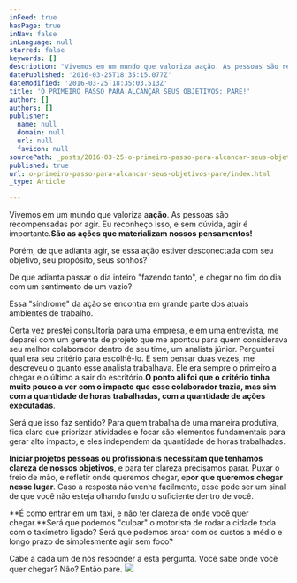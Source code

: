 ```yaml
---
inFeed: true
hasPage: true
inNav: false
inLanguage: null
starred: false
keywords: []
description: "Vivemos em um mundo que valoriza aação. As pessoas são recompensadas\_por agir. Eu reconheço isso, e sem dúvida, agir é importante.São as ações que materializam nossos pensamentos!"
datePublished: '2016-03-25T18:35:15.077Z'
dateModified: '2016-03-25T18:35:03.513Z'
title: 'O PRIMEIRO PASSO PARA ALCANÇAR SEUS OBJETIVOS: PARE!'
author: []
authors: []
publisher:
  name: null
  domain: null
  url: null
  favicon: null
sourcePath: _posts/2016-03-25-o-primeiro-passo-para-alcancar-seus-objetivos-pare.md
published: true
url: o-primeiro-passo-para-alcancar-seus-objetivos-pare/index.html
_type: Article

---
```

Vivemos em um mundo que valoriza a**ação**. As pessoas são recompensadas por agir. Eu reconheço isso, e sem dúvida, agir é importante.**São as ações que materializam nossos pensamentos!**

Porém, de que adianta agir, se essa ação estiver desconectada com seu objetivo, seu propósito, seus sonhos?

De que adianta passar o dia inteiro "fazendo tanto", e chegar no fim do dia com um sentimento de um vazio?

Essa "síndrome" da ação se encontra em grande parte dos atuais ambientes de trabalho.

Certa vez prestei consultoria para uma empresa, e em uma entrevista, me deparei com um gerente de projeto que me apontou para quem considerava seu melhor colaborador dentro de seu time, um analista júnior. Perguntei qual era seu critério para escolhê-lo. E sem pensar duas vezes, me descreveu o quanto esse analista trabalhava. Ele era sempre o primeiro a chegar e o último a sair do escritório.**O ponto ali foi que o critério tinha muito pouco a ver com o impacto que esse colaborador trazia, mas sim com a quantidade de horas trabalhadas, com a quantidade de ações executadas**.

Será que isso faz sentido? Para quem trabalha de uma maneira produtiva, fica claro que priorizar atividades e focar são elementos fundamentais para gerar alto impacto, e eles independem da quantidade de horas trabalhadas.

**Iniciar projetos pessoas ou profissionais necessitam que tenhamos clareza de nossos objetivos**, e para ter clareza precisamos parar. Puxar o freio de mão, e refletir onde queremos chegar, e**por que queremos chegar nesse lugar**. Caso a resposta não venha facilmente, esse pode ser um sinal de que você não esteja olhando fundo o suficiente dentro de você.

**É como entrar em um taxi, e não ter clareza de onde você quer chegar.**Será que podemos "culpar" o motorista de rodar a cidade toda com o taxímetro ligado? Será que podemos arcar com os custos a médio e longo prazo de simplesmente agir sem foco?

Cabe a cada um de nós responder a esta pergunta. Você sabe onde você quer chegar? Não? Então pare.
![](https://the-grid-user-content.s3-us-west-2.amazonaws.com/acaf2797-2cf1-4e41-81b0-9168d2671af7.jpg)